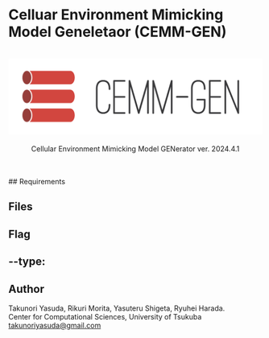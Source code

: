 # Celluar Environment Mimicking Model Geneletaor (CEMM-GEN)
<p align="center"><br><img src="./cemm-gen_logo_horizontal.png" width="512px"><br><br>
Cellular Environment Mimicking Model GENerator  ver. 2024.4.1<br><br><br></p>
## Requirements 


## Files  


## Flag 

 --type: 
 --

## Author 
Takunori Yasuda, Rikuri Morita, Yasuteru Shigeta, Ryuhei Harada.  
Center for Computational Sciences, University of Tsukuba  
takunoriyasuda@gmail.com
